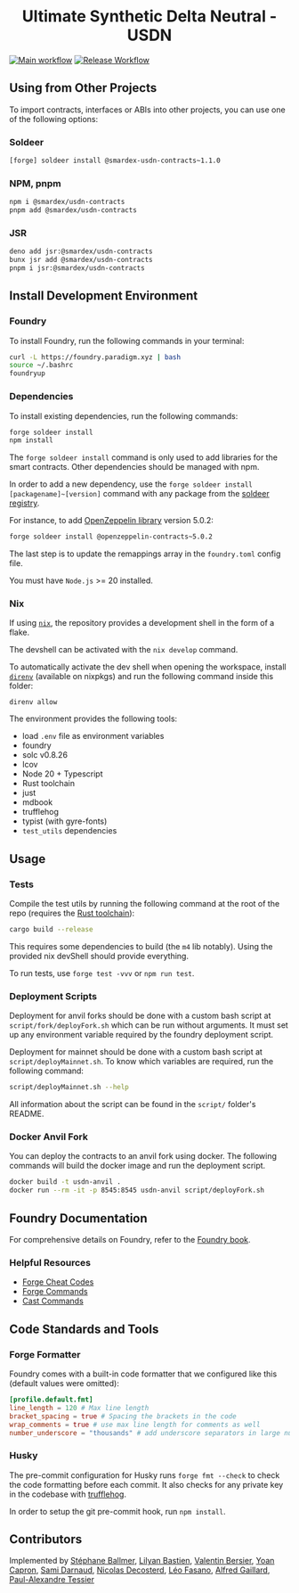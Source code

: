 # <h1 align="center">Ultimate Synthetic Delta Neutral - USDN</h1>

[![Main workflow](https://github.com/SmarDex-Ecosystem/usdn-contracts/actions/workflows/ci.yml/badge.svg)](https://github.com/SmarDex-Ecosystem/usdn-contracts/actions/workflows/ci.yml)
[![Release Workflow](https://github.com/SmarDex-Ecosystem/usdn-contracts/actions/workflows/release.yml/badge.svg)](https://github.com/SmarDex-Ecosystem/usdn-contracts/actions/workflows/release.yml)

## Using from Other Projects

To import contracts, interfaces or ABIs into other projects, you can use one of the following options:

### Soldeer

```bash
[forge] soldeer install @smardex-usdn-contracts~1.1.0
```

### NPM, pnpm

```bash
npm i @smardex/usdn-contracts
pnpm add @smardex/usdn-contracts
```

### JSR

```bash
deno add jsr:@smardex/usdn-contracts
bunx jsr add @smardex/usdn-contracts
pnpm i jsr:@smardex/usdn-contracts
```

## Install Development Environment

### Foundry

To install Foundry, run the following commands in your terminal:

```bash
curl -L https://foundry.paradigm.xyz | bash
source ~/.bashrc
foundryup
```

### Dependencies

To install existing dependencies, run the following commands:

```bash
forge soldeer install
npm install
```

The `forge soldeer install` command is only used to add libraries for the smart contracts. Other dependencies should be managed with
npm.

In order to add a new dependency, use the `forge soldeer install [packagename]~[version]` command with any package from the
[soldeer registry](https://soldeer.xyz/).

For instance, to add [OpenZeppelin library](https://github.com/OpenZeppelin/openzeppelin-contracts) version 5.0.2:

```bash
forge soldeer install @openzeppelin-contracts~5.0.2
```

The last step is to update the remappings array in the `foundry.toml` config file.

You must have `Node.js` >= 20 installed.

### Nix

If using [`nix`](https://nixos.org/), the repository provides a development shell in the form of a flake.

The devshell can be activated with the `nix develop` command.

To automatically activate the dev shell when opening the workspace, install [`direnv`](https://direnv.net/)
(available on nixpkgs) and run the following command inside this folder:

```console
direnv allow
```

The environment provides the following tools:

- load `.env` file as environment variables
- foundry
- solc v0.8.26
- lcov
- Node 20 + Typescript
- Rust toolchain
- just
- mdbook
- trufflehog
- typist (with gyre-fonts)
- `test_utils` dependencies

## Usage

### Tests

Compile the test utils by running the following command at the root of the repo (requires the [Rust toolchain](https://rustup.rs/)):

```bash
cargo build --release
```

This requires some dependencies to build (the `m4` lib notably). Using the provided nix devShell should provide
everything.

To run tests, use `forge test -vvv` or `npm run test`.

### Deployment Scripts

Deployment for anvil forks should be done with a custom bash script at `script/fork/deployFork.sh` which can be run without
arguments. It must set up any environment variable required by the foundry deployment script.

Deployment for mainnet should be done with a custom bash script at `script/deployMainnet.sh`. To know which variables are required, run the following command:

```bash
script/deployMainnet.sh --help
```

All information about the script can be found in the `script/` folder's README.

### Docker Anvil Fork

You can deploy the contracts to an anvil fork using docker. The following commands will build the docker image and run the deployment script.

```bash
docker build -t usdn-anvil .
docker run --rm -it -p 8545:8545 usdn-anvil script/deployFork.sh
```

## Foundry Documentation

For comprehensive details on Foundry, refer to the [Foundry book](https://book.getfoundry.sh/).

### Helpful Resources

- [Forge Cheat Codes](https://book.getfoundry.sh/cheatcodes/)
- [Forge Commands](https://book.getfoundry.sh/reference/forge/)
- [Cast Commands](https://book.getfoundry.sh/reference/cast/)

## Code Standards and Tools

### Forge Formatter

Foundry comes with a built-in code formatter that we configured like this (default values were omitted):

```toml
[profile.default.fmt]
line_length = 120 # Max line length
bracket_spacing = true # Spacing the brackets in the code
wrap_comments = true # use max line length for comments as well
number_underscore = "thousands" # add underscore separators in large numbers
```

### Husky

The pre-commit configuration for Husky runs `forge fmt --check` to check the code formatting before each commit. It also
checks for any private key in the codebase with [trufflehog](https://github.com/trufflesecurity/trufflehog).

In order to setup the git pre-commit hook, run `npm install`.

## Contributors

Implemented by [Stéphane Ballmer](https://github.com/sballmer),
[Lilyan Bastien](https://github.com/lilyanB),
[Valentin Bersier](https://github.com/beeb),
[Yoan Capron](https://github.com/fireboss777),
[Sami Darnaud](https://github.com/samooyo),
[Nicolas Decosterd](https://github.com/KirienzoEth),
[Léo Fasano](https://github.com/Yashiru),
[Alfred Gaillard](https://github.com/blablalf),
[Paul-Alexandre Tessier](https://github.com/Paulalex85)
